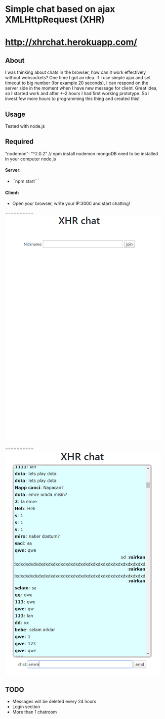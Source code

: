 Simple chat based on ajax XMLHttpRequest (XHR)
==========
# http://xhrchat.herokuapp.com/

## About

I was thinking about chats in the browser, how can it work effectively without websockets? One time I got an idea. If I use simple ajax and set timeout to big number (for example 20 seconds), I can respond on the server side in the moment when I have new message for client. Great idea, so I started work and after +-2 hours I had first working prototype. So I invest few more hours to programming this thing and created this!

## Usage

Tested with node.js
## Required
"nodemon": "^2.0.2" // npm install nodemon
mongoDB need to be installed in your computer
node.js
#### Server:
 * ``npm start```
#### Client:
 * Open your browser, write your IP:3000 and start chatting!

==========
![alt text](https://github.com/mirkan1/xhrchat/blob/master/frontend/assets/xhr2.PNG?raw=true)

==========
![alt text](https://github.com/mirkan1/xhrchat/blob/master/frontend/assets/xhr3.PNG?raw=true)

## TODO
* Messages will be deleted every 24 hours
* Login section
* More than 1 chatroom
